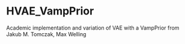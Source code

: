 # HVAE_VampPrior
Academic implementation and variation of VAE with a VampPrior from Jakub M. Tomczak, Max Welling
